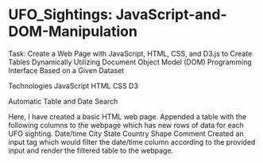 # UFO_Sightings: JavaScript-and-DOM-Manipulation
Task: Create a Web Page with JavaScript, HTML, CSS, and D3.js to Create Tables Dynamically Utilizing Document Object Model (DOM) Programming Interface Based on a Given Dataset


Technologies
JavaScript
HTML
CSS
D3


Automatic Table and Date Search

Here, I have created a basic HTML web page.
Appended a table with the following columns to the webpage which has new rows of data for each UFO sighting.
Date/time
City
State
Country
Shape
Comment
Created an input tag which would filter the date/time column according to the provided input and render the filtered table to the webpage.

